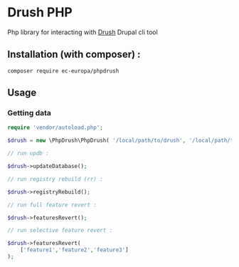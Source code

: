 # Drush PHP

Php library for interacting with [Drush](https://github.com/drush-ops/drush) Drupal cli tool
 

## Installation **(with composer)** :

```
composer require ec-europa/phpdrush
```

## Usage

### Getting data

```php
require 'vendor/autoload.php';

$drush = new \PhpDrush\PhpDrush( '/local/path/to/drush', '/local/path/to/site' );

// run updb :

$drush->updateDatabase();

// run registry rebuild (rr) :

$drush->registryRebuild();

// run full feature revert :

$drush->featuresRevert();

// run selective feature revert :

$drush->featuresRevert(
    ['feature1','feature2','feature3']
);

```
